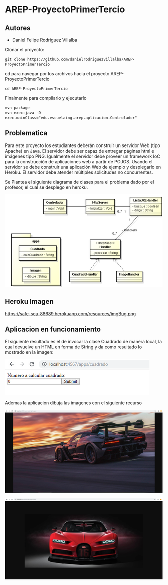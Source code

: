 # AREP-ProyectoPrimerTercio

## Autores 
* Daniel Felipe Rodriguez Villalba

Clonar el proyecto:

    git clone https://github.com/danielrodriguezvillalba/AREP-ProyectoPrimerTercio

cd para navegar por los archivos hacia el proyecto AREP-ProyectoPrimerTercio

    cd AREP-ProyectoPrimerTercio

Finalmente para compilarlo y ejecutarlo

    mvn package
    mvn exec:java -D exec.mainClass="edu.escuelaing.arep.aplicacion.Controlador"

## Problematica

Para este proyecto los estudiantes deberán construir un servidor Web (tipo Apache) en Java. El servidor debe ser capaz de entregar páginas html e imágenes tipo PNG. Igualmente el servidor debe proveer un framework IoC para la construcción de aplicaciones web a partir de POJOS. Usando el servidor se debe construir una aplicación Web de ejemplo y desplegarlo en Heroku. El servidor debe atender múltiples solicitudes no concurrentes.

Se Plantea el siguiente diagrama de clases para el problema dado por el profesor, el cual se desplego en heroku.

![Imagenes](https://github.com/danielrodriguezvillalba/AREP-ProyectoPrimerTercio/blob/master/resources/Diagrama.PNG)



## Heroku Imagen

https://safe-sea-88689.herokuapp.com/resources/imgBug.png

## Aplicacion en funcionamiento

El siguiente resultado es el de invocar la clase Cuadrado de manera local, la cual devuelve un HTML en forma de String y da como resultado lo mostrado en la imagen:

![Imagenes](https://github.com/danielrodriguezvillalba/AREP-ProyectoPrimerTercio/blob/master/resources/cuadrado.PNG)

Ademas la aplicacion dibuja las imagenes con el siguiente recurso

![Imagenes](https://github.com/danielrodriguezvillalba/AREP-ProyectoPrimerTercio/blob/master/resources/Img1.PNG)

![Imagenes](https://github.com/danielrodriguezvillalba/AREP-ProyectoPrimerTercio/blob/master/resources/Img2.PNG)

